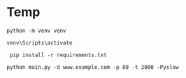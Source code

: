# Temp

``` python -m venv venv ```

``` venv\Scripts\activate ```

``` pip install -r requirements.txt```

``` python main.py -d www.example.com -p 80 -t 2000 -Pyslow ```